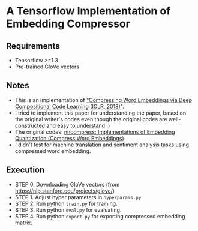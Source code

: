 # A Tensorflow Implementation of Embedding Compressor
## Requirements
- Tensorflow >=1.3
- Pre-trained GloVe vectors 
## Notes
- This is an implementation of ["Compressing Word Embeddings via Deep Compositional Code Learning (ICLR, 2018)"](https://arxiv.org/abs/1711.01068 "").
- I tried to implement this paper for understanding the paper, based on the original writer's codes even though the original codes are well-constructed and easy to understand :)
- The original codes: [nncompress: Implementations of Embedding Quantization (Compress Word Embeddings)](https://github.com/zomux/neuralcompressor "")
- I didn't test for machine translation and sentiment analysis tasks using compressed word embedding.
## Execution
- STEP 0. Downloading GloVe vectors (from https://nlp.stanford.edu/projects/glove/)
- STEP 1. Adjust hyper parameters in `hyperparams.py`.
- STEP 2. Run python `train.py` for training.
- STEP 3. Run python `eval.py` for evaluating. 
- STEP 4. Run python `export.py` for exporting compressed embedding matrix.
